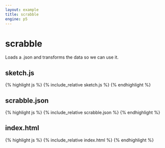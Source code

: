 ```yaml
---
layout: example
title: scrabble
engine: p5
---
```


# scrabble  
Loads a .json and transforms the data so we can use it.  

## sketch.js 
{% highlight js %}
{% include_relative sketch.js %}
{% endhighlight %}

## scrabble.json 
{% highlight js %}
{% include_relative scrabble.json %}
{% endhighlight %}


## index.html 
{% highlight js %}
{% include_relative index.html %}
{% endhighlight %}
